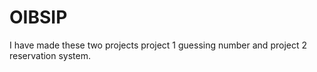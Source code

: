 # OIBSIP
I have made these two projects project 1 guessing number and project 2 reservation system.
